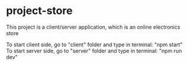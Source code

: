# project-store
This project is a client/server application, which is an online electronics store  
  
To start client side, go to "client" folder and type in terminal: "npm start"  
To start server side, go to "server" folder and type in terminal: "npm run dev"
